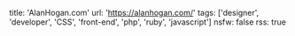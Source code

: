 title: 'AlanHogan.com'
url: 'https://alanhogan.com/'
tags: ['designer', 'developer', 'CSS', 'front-end', 'php', 'ruby', 'javascript']
nsfw: false
rss: true
